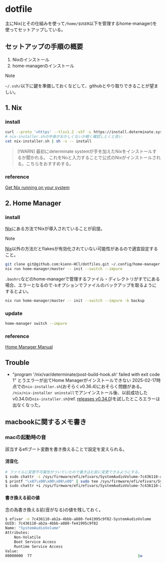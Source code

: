 # dotfile
主にNix(とその仕組みを使って`/home/$USER`以下を管理するhome-manager)を使ってセットアップしている。

## セットアップの手順の概要
1. Nixのインストール
2. home-managerのインストール

> [!NOTE]
> `~/.ssh/`以下に鍵を準備しておくなどして、githubとやり取りできることが望ましい。

## 1. Nix
### install
```bash
curl --proto '=https' --tlsv1.2 -sSf -L https://install.determinate.systems/nix > nix-installer.sh
# nix-installer.shの中身がおかしくないか軽く確認しとくと良い
cat nix-installer.sh | sh -s -- install
```
> [!WARN]
> 最初にdeterminate systemが手を加えたNixをインストールするか聞かれる。
> これをNoと入力することで公式のNixがインストールされる。こちらをおすすめする。

### reference
[Get Nix running on your system](https://zero-to-nix.com/start/install/)



## 2. Home Manager
### install
[Nix](#1.-nix)にある方法でNixが導入されていることが前提。
> [!NOTE]
>[Nix](#1.-nix)以外の方法だとflakesが有効化されていない可能性があるので適宜設定すること。
```bash
git clone git@github.com:kienn-HCl/dotfiles.git ~/.config/home-manager
nix run home-manager/master -- init --switch --impure
```
`.bashrc`などのhome-managerで管理するファイル・ディレクトリがすでにある場合、エラーとなるので`-b`オプションでファイルのバックアップを取るようにするとよい。
```bash
nix run home-manager/master -- init --switch --impure -b backup
```

### update
```bash
home-manager switch --impure
```

### reference
[Home Manager Manual](https://nix-community.github.io/home-manager/index.xhtml#sec-flakes-standalone)

## Trouble
- "program '/nix/var/determinate/post-build-hook.sh' failed with exit code 1" とうエラーが出てHome Managerがインストールできない
2025-02-17時点での`nix-installer.sh`(おそらくv0.36.4)におそらく問題がある。
`/nix/nix-installer uninstall`でアンインストール後、以前成功したv0.34.0の`nix-installer.sh`(ref. [releases v0.34.0](https://github.com/DeterminateSystems/nix-installer/releases/tag/v0.34.0))を試したところエラーは出なくなった。


## macbookに関するメモ書き
### macの起動時の音
該当するefiブート変数を書き換えることで設定を変えられる。

#### 消音化
```bash
# ファイルに変更不可属性がついていたので書き込む前に変更できるようにする。
$ sudo chattr -i /sys/firmware/efi/efivars/SystemAudioVolume-7c436110-ab2a-4bbb-a880-fe41995c9f82
$ printf "\x07\x00\x00\x00\x00" | sudo tee /sys/firmware/efi/efivars/SystemAudioVolume-7c436110-ab2a-4bbb-a880-fe41995c9f82
$ sudo chattr +i /sys/firmware/efi/efivars/SystemAudioVolume-7c436110-ab2a-4bbb-a880-fe41995c9f82
```

#### 書き換える前の値
念の為書き換える前(音がなる)の値を残しておく。
```bash
$ efivar -n 7c436110-ab2a-4bbb-a880-fe41995c9f82-SystemAudioVolume
GUID: 7c436110-ab2a-4bbb-a880-fe41995c9f82
Name: "SystemAudioVolume"
Attributes:
	Non-Volatile
	Boot Service Access
	Runtime Service Access
Value:
00000000  77                                                |w               |
```
